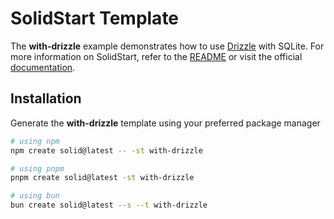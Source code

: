 # SolidStart Template

The **with-drizzle** example demonstrates how to use [Drizzle](https://orm.drizzle.team) with SQLite. For more information on SolidStart, refer to the [README](https://github.com/solidjs/solid-start/tree/main/packages/start#readme) or visit the official [documentation](https://docs.solidjs.com/solid-start/).

## Installation

Generate the **with-drizzle** template using your preferred package manager

```bash
# using npm
npm create solid@latest -- -st with-drizzle
```

```bash
# using pnpm
pnpm create solid@latest -st with-drizzle
```

```bash
# using bun
bun create solid@latest --s --t with-drizzle
```
